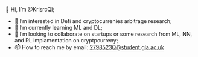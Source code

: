 👋 Hi, I’m @KrisrcQi;
- 👀 I’m interested in Defi and cryptocurrenies arbitrage research;
- 🌱 I’m currently learning ML and DL;
- 💞️ I’m looking to collaborate on startups or some research from ML, NN, and RL implamentation on cryptpcurreny;
- 📫 How to reach me by email: 2798523Q@student.gla.ac.uk
